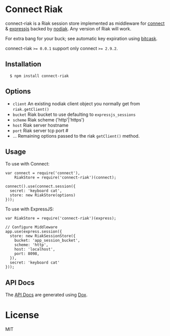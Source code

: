 # Connect Riak

connect-riak is a Riak session store implemented as middleware for [connect](https://github.com/senchalabs/connect) & [expressjs](https://github.com/visionmedia/express) backed by [nodiak](https://github.com/nathanaschbacher/nodiak).  Any version of Riak will work.

For extra bang for your buck; see automatic key expiration using [bitcask](http://docs.basho.com/riak/latest/ops/advanced/backends/bitcask).

 connect-riak `>= 0.0.1` support only connect `>= 2.9.2`.

## Installation

	  $ npm install connect-riak

## Options
  
  - `client` An existing nodiak client object you normally get from `riak.getClient()`
  - `bucket` Riak bucket to use defaulting to `expressjs_sessions`
  - `scheme` Riak scheme ('http'|'https')
  - `host` Riak server hostname
  - `port` Riak server tcp port #
  - ...    Remaining options passed to the riak `getClient()` method.

## Usage

To use with Connect:

    var connect = require('connect'),
        RiakStore = require('connect-riak')(connect);

    connect().use(connect.session({
      secret: 'keyboard cat',
      store: new RiakStore(options)
    }));
 
To use with ExpressJS:
    
    var RiakStore = require('connect-riak')(express);
    
    // Configure Middleware
    app.use(express.session({
      store: new RiakSessionStore({
        bucket: 'app_session_bucket',
        scheme: 'http',
        host: 'localhost',
        port: 8098,
      }),
      secret: 'keyboard cat'
    }));
    
## API Docs

The [API Docs](https://github.com/randysecrist/connect-riak/blob/master/API.md) are generated using [Dox](https://github.com/visionmedia/dox).

# License

  MIT
